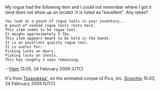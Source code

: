 My rogue had the following item and I could not remember where I got it
(and does not show up on locate). It is listed as "excellent". Any
ideas?

`You look at a pouch of rogue tools in your inventory...`  
`A pouch of soaked rogue tools rests here.`  
`This item seems to be rogue tool.`  
`It weighs approximately 5 lbs.`  
`This item appears meant to be held in the hands.`  
`It is an excellent quality rogue tool.`  
`It is useful for:`  
`Picking locks on doors.`  
`Picking locks on chests.`  
`This has roughly 3 uses remaining.`

--[Ylem](User:Ylem "wikilink") 13:05, 24 February 2009 (UTC)

  
It's from [Tssasskkas'](:Category:Tssasskkas's_Lair "wikilink"), on the
animated corpse of Pico, iirc. [Scorchio](User:Scorchio "wikilink")
15:03, 24 February 2009 (UTC)
